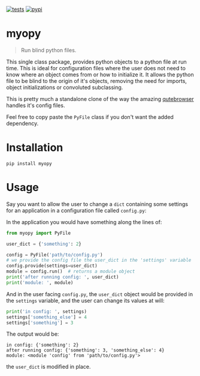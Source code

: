 [![tests](https://github.com/loiccoyle/myopy/workflows/tests/badge.svg)](https://github.com/loiccoyle/myopy/actions) [![pypi](https://img.shields.io/pypi/v/myopy)](https://pypi.org/project/myopy/)

# myopy

> Run blind python files.

This single class package, provides python objects to a python file at run time. This is ideal for configuration files where the user does not need to know where an object comes from or how to initialize it. It allows the python file to be blind to the origin of it's objects, removing the need for imports, object initializations or convoluted subclassing.

This is pretty much a standalone clone of the way the amazing [qutebrowser](https://github.com/qutebrowser/qutebrowser) handles it's config files.

Feel free to copy paste the `PyFile` class if you don't want the added dependency.

# Installation
```
pip install myopy
```

# Usage

Say you want to allow the user to change a `dict` containing some settings for an application in a configuration file called `config.py`:

In the application you would have something along the lines of:

```python
from myopy import PyFile

user_dict = {'something': 2}

config = PyFile('path/to/config.py')
# we provide the config file the user_dict in the 'settings' variable
config.provide(settings=user_dict)
module = config.run()  # returns a module object
print('after running config: ', user_dict)
print('module: ', module)
```
And in the user facing `config.py`, the `user_dict` object would be provided in the `settings` variable, and the user can change its values at will:
```python
print('in config: ', settings)
settings['something_else'] = 4
settings['something'] = 3
```

The output would be:
```
in config: {'something': 2}
after running config: {'something': 3, 'something_else': 4}
module: <module 'config' from 'path/to/config.py'>
```
the `user_dict` is modified in place.

